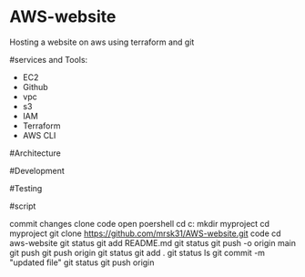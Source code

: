 # AWS-website
Hosting a website on aws using terraform and git

#services and Tools:
- EC2
- Github
- vpc 
- s3
- IAM
- Terraform
-  AWS CLI

#Architecture

#Development

#Testing

#script
 

commit changes
clone code
open poershell
cd c:
mkdir myproject
cd myproject
git clone https://github.com/mrsk31/AWS-website.git
code
cd aws-website
git status
git add README.md
git status
git push -o origin main
git push
git push origin
git status
git add .
git status
ls
git commit -m "updated file"
git status
git push origin


